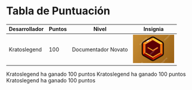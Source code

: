 # Tabla de Puntuación

| Desarrollador      | Puntos  | Nivel               | Insignia                       |
|--------------------|---------|---------------------|--------------------------------|
| Kratoslegend        | 100     | Documentador Novato  | ![Insignia Novato](insignias/Insignia-Novato.png) |

Kratoslegend ha ganado 100 puntos
Kratoslegend ha ganado 100 puntos
Kratoslegend ha ganado 100 puntos
